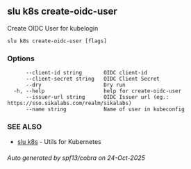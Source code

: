 ## slu k8s create-oidc-user

Create OIDC User for kubelogin

```
slu k8s create-oidc-user [flags]
```

### Options

```
      --client-id string       OIDC client-id
      --client-secret string   OIDC Client Secret
      --dry                    Dry run
  -h, --help                   help for create-oidc-user
      --issuer-url string      OIDC Issuer url (eg.: https://sso.sikalabs.com/realm/sikalabs)
      --name string            Name of user in kubeconfig
```

### SEE ALSO

* [slu k8s](slu_k8s.md)	 - Utils for Kubernetes

###### Auto generated by spf13/cobra on 24-Oct-2025
